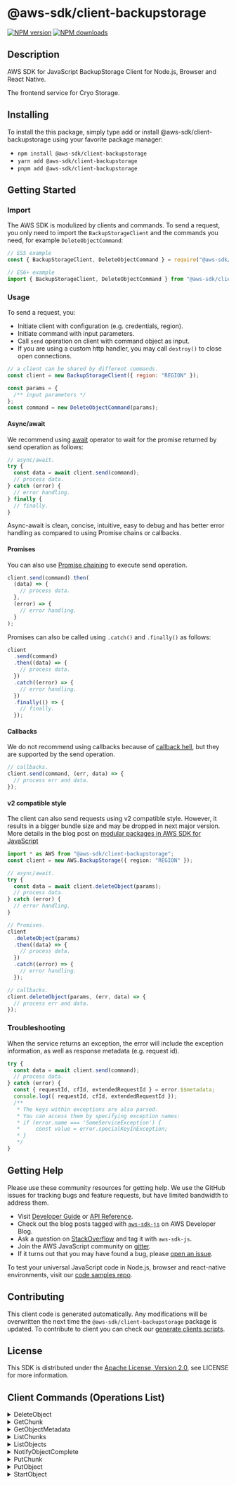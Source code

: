<!-- generated file, do not edit directly -->

# @aws-sdk/client-backupstorage

[![NPM version](https://img.shields.io/npm/v/@aws-sdk/client-backupstorage/latest.svg)](https://www.npmjs.com/package/@aws-sdk/client-backupstorage)
[![NPM downloads](https://img.shields.io/npm/dm/@aws-sdk/client-backupstorage.svg)](https://www.npmjs.com/package/@aws-sdk/client-backupstorage)

## Description

AWS SDK for JavaScript BackupStorage Client for Node.js, Browser and React Native.

The frontend service for Cryo Storage.

## Installing

To install the this package, simply type add or install @aws-sdk/client-backupstorage
using your favorite package manager:

- `npm install @aws-sdk/client-backupstorage`
- `yarn add @aws-sdk/client-backupstorage`
- `pnpm add @aws-sdk/client-backupstorage`

## Getting Started

### Import

The AWS SDK is modulized by clients and commands.
To send a request, you only need to import the `BackupStorageClient` and
the commands you need, for example `DeleteObjectCommand`:

```js
// ES5 example
const { BackupStorageClient, DeleteObjectCommand } = require("@aws-sdk/client-backupstorage");
```

```ts
// ES6+ example
import { BackupStorageClient, DeleteObjectCommand } from "@aws-sdk/client-backupstorage";
```

### Usage

To send a request, you:

- Initiate client with configuration (e.g. credentials, region).
- Initiate command with input parameters.
- Call `send` operation on client with command object as input.
- If you are using a custom http handler, you may call `destroy()` to close open connections.

```js
// a client can be shared by different commands.
const client = new BackupStorageClient({ region: "REGION" });

const params = {
  /** input parameters */
};
const command = new DeleteObjectCommand(params);
```

#### Async/await

We recommend using [await](https://developer.mozilla.org/en-US/docs/Web/JavaScript/Reference/Operators/await)
operator to wait for the promise returned by send operation as follows:

```js
// async/await.
try {
  const data = await client.send(command);
  // process data.
} catch (error) {
  // error handling.
} finally {
  // finally.
}
```

Async-await is clean, concise, intuitive, easy to debug and has better error handling
as compared to using Promise chains or callbacks.

#### Promises

You can also use [Promise chaining](https://developer.mozilla.org/en-US/docs/Web/JavaScript/Guide/Using_promises#chaining)
to execute send operation.

```js
client.send(command).then(
  (data) => {
    // process data.
  },
  (error) => {
    // error handling.
  }
);
```

Promises can also be called using `.catch()` and `.finally()` as follows:

```js
client
  .send(command)
  .then((data) => {
    // process data.
  })
  .catch((error) => {
    // error handling.
  })
  .finally(() => {
    // finally.
  });
```

#### Callbacks

We do not recommend using callbacks because of [callback hell](http://callbackhell.com/),
but they are supported by the send operation.

```js
// callbacks.
client.send(command, (err, data) => {
  // process err and data.
});
```

#### v2 compatible style

The client can also send requests using v2 compatible style.
However, it results in a bigger bundle size and may be dropped in next major version. More details in the blog post
on [modular packages in AWS SDK for JavaScript](https://aws.amazon.com/blogs/developer/modular-packages-in-aws-sdk-for-javascript/)

```ts
import * as AWS from "@aws-sdk/client-backupstorage";
const client = new AWS.BackupStorage({ region: "REGION" });

// async/await.
try {
  const data = await client.deleteObject(params);
  // process data.
} catch (error) {
  // error handling.
}

// Promises.
client
  .deleteObject(params)
  .then((data) => {
    // process data.
  })
  .catch((error) => {
    // error handling.
  });

// callbacks.
client.deleteObject(params, (err, data) => {
  // process err and data.
});
```

### Troubleshooting

When the service returns an exception, the error will include the exception information,
as well as response metadata (e.g. request id).

```js
try {
  const data = await client.send(command);
  // process data.
} catch (error) {
  const { requestId, cfId, extendedRequestId } = error.$$metadata;
  console.log({ requestId, cfId, extendedRequestId });
  /**
   * The keys within exceptions are also parsed.
   * You can access them by specifying exception names:
   * if (error.name === 'SomeServiceException') {
   *     const value = error.specialKeyInException;
   * }
   */
}
```

## Getting Help

Please use these community resources for getting help.
We use the GitHub issues for tracking bugs and feature requests, but have limited bandwidth to address them.

- Visit [Developer Guide](https://docs.aws.amazon.com/sdk-for-javascript/v3/developer-guide/welcome.html)
  or [API Reference](https://docs.aws.amazon.com/AWSJavaScriptSDK/v3/latest/index.html).
- Check out the blog posts tagged with [`aws-sdk-js`](https://aws.amazon.com/blogs/developer/tag/aws-sdk-js/)
  on AWS Developer Blog.
- Ask a question on [StackOverflow](https://stackoverflow.com/questions/tagged/aws-sdk-js) and tag it with `aws-sdk-js`.
- Join the AWS JavaScript community on [gitter](https://gitter.im/aws/aws-sdk-js-v3).
- If it turns out that you may have found a bug, please [open an issue](https://github.com/aws/aws-sdk-js-v3/issues/new/choose).

To test your universal JavaScript code in Node.js, browser and react-native environments,
visit our [code samples repo](https://github.com/aws-samples/aws-sdk-js-tests).

## Contributing

This client code is generated automatically. Any modifications will be overwritten the next time the `@aws-sdk/client-backupstorage` package is updated.
To contribute to client you can check our [generate clients scripts](https://github.com/aws/aws-sdk-js-v3/tree/main/scripts/generate-clients).

## License

This SDK is distributed under the
[Apache License, Version 2.0](http://www.apache.org/licenses/LICENSE-2.0),
see LICENSE for more information.

## Client Commands (Operations List)

<details>
<summary>
DeleteObject
</summary>

[Command API Reference](https://docs.aws.amazon.com/AWSJavaScriptSDK/v3/latest/clients/client-backupstorage/classes/deleteobjectcommand.html) / [Input](https://docs.aws.amazon.com/AWSJavaScriptSDK/v3/latest/clients/client-backupstorage/interfaces/deleteobjectcommandinput.html) / [Output](https://docs.aws.amazon.com/AWSJavaScriptSDK/v3/latest/clients/client-backupstorage/interfaces/deleteobjectcommandoutput.html)

</details>
<details>
<summary>
GetChunk
</summary>

[Command API Reference](https://docs.aws.amazon.com/AWSJavaScriptSDK/v3/latest/clients/client-backupstorage/classes/getchunkcommand.html) / [Input](https://docs.aws.amazon.com/AWSJavaScriptSDK/v3/latest/clients/client-backupstorage/interfaces/getchunkcommandinput.html) / [Output](https://docs.aws.amazon.com/AWSJavaScriptSDK/v3/latest/clients/client-backupstorage/interfaces/getchunkcommandoutput.html)

</details>
<details>
<summary>
GetObjectMetadata
</summary>

[Command API Reference](https://docs.aws.amazon.com/AWSJavaScriptSDK/v3/latest/clients/client-backupstorage/classes/getobjectmetadatacommand.html) / [Input](https://docs.aws.amazon.com/AWSJavaScriptSDK/v3/latest/clients/client-backupstorage/interfaces/getobjectmetadatacommandinput.html) / [Output](https://docs.aws.amazon.com/AWSJavaScriptSDK/v3/latest/clients/client-backupstorage/interfaces/getobjectmetadatacommandoutput.html)

</details>
<details>
<summary>
ListChunks
</summary>

[Command API Reference](https://docs.aws.amazon.com/AWSJavaScriptSDK/v3/latest/clients/client-backupstorage/classes/listchunkscommand.html) / [Input](https://docs.aws.amazon.com/AWSJavaScriptSDK/v3/latest/clients/client-backupstorage/interfaces/listchunkscommandinput.html) / [Output](https://docs.aws.amazon.com/AWSJavaScriptSDK/v3/latest/clients/client-backupstorage/interfaces/listchunkscommandoutput.html)

</details>
<details>
<summary>
ListObjects
</summary>

[Command API Reference](https://docs.aws.amazon.com/AWSJavaScriptSDK/v3/latest/clients/client-backupstorage/classes/listobjectscommand.html) / [Input](https://docs.aws.amazon.com/AWSJavaScriptSDK/v3/latest/clients/client-backupstorage/interfaces/listobjectscommandinput.html) / [Output](https://docs.aws.amazon.com/AWSJavaScriptSDK/v3/latest/clients/client-backupstorage/interfaces/listobjectscommandoutput.html)

</details>
<details>
<summary>
NotifyObjectComplete
</summary>

[Command API Reference](https://docs.aws.amazon.com/AWSJavaScriptSDK/v3/latest/clients/client-backupstorage/classes/notifyobjectcompletecommand.html) / [Input](https://docs.aws.amazon.com/AWSJavaScriptSDK/v3/latest/clients/client-backupstorage/interfaces/notifyobjectcompletecommandinput.html) / [Output](https://docs.aws.amazon.com/AWSJavaScriptSDK/v3/latest/clients/client-backupstorage/interfaces/notifyobjectcompletecommandoutput.html)

</details>
<details>
<summary>
PutChunk
</summary>

[Command API Reference](https://docs.aws.amazon.com/AWSJavaScriptSDK/v3/latest/clients/client-backupstorage/classes/putchunkcommand.html) / [Input](https://docs.aws.amazon.com/AWSJavaScriptSDK/v3/latest/clients/client-backupstorage/interfaces/putchunkcommandinput.html) / [Output](https://docs.aws.amazon.com/AWSJavaScriptSDK/v3/latest/clients/client-backupstorage/interfaces/putchunkcommandoutput.html)

</details>
<details>
<summary>
PutObject
</summary>

[Command API Reference](https://docs.aws.amazon.com/AWSJavaScriptSDK/v3/latest/clients/client-backupstorage/classes/putobjectcommand.html) / [Input](https://docs.aws.amazon.com/AWSJavaScriptSDK/v3/latest/clients/client-backupstorage/interfaces/putobjectcommandinput.html) / [Output](https://docs.aws.amazon.com/AWSJavaScriptSDK/v3/latest/clients/client-backupstorage/interfaces/putobjectcommandoutput.html)

</details>
<details>
<summary>
StartObject
</summary>

[Command API Reference](https://docs.aws.amazon.com/AWSJavaScriptSDK/v3/latest/clients/client-backupstorage/classes/startobjectcommand.html) / [Input](https://docs.aws.amazon.com/AWSJavaScriptSDK/v3/latest/clients/client-backupstorage/interfaces/startobjectcommandinput.html) / [Output](https://docs.aws.amazon.com/AWSJavaScriptSDK/v3/latest/clients/client-backupstorage/interfaces/startobjectcommandoutput.html)

</details>
